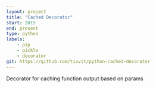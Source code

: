 ```yaml
---
layout: project
title: "Cached Decorator"
start: 2015
end: present
type: python
labels:
    - pip
    - pickle
    - decorator
git: https://github.com/tivvit/python-cached-decorator
---
```

Decorator for caching function output based on params